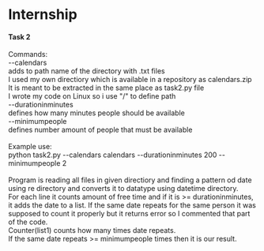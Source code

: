 # Internship

#### Task 2
Commands:\
--calendars\
adds to path name of the directory with .txt files\
I used my own directiory which is available in a repository as calendars.zip\
It is meant to be extracted in the same place as task2.py file\
I wrote my code on Linux so i use "/" to define path\
--durationinminutes\
defines how many minutes people should be available\
--minimumpeople\
defines number amount of people that must be available\
\
Example use:\
python task2.py --calendars calendars --durationinminutes 200 --minimumpeople 2\
\
Program is reading all files in given directiory and finding a pattern od date using re directory and converts it to datatype using datetime directory.\
For each line it counts amount of free time and if it is >= durationinminutes, it adds the date to a list. If the same date repeats for the same person it was supposed to count it properly but it returns error so I commented that part of the code.\
Counter(list1) counts how many times date repeats.\
If the same date repeats >= minimumpeople times then it is our result.

